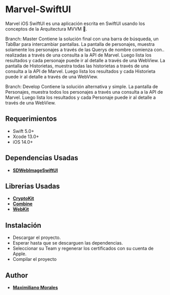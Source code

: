 # Marvel-SwiftUI
Marvel iOS SwiftUI es una aplicación escrita en SwiftUI usando los conceptos de la Arquitectura MVVM 🚀.

Branch: Master
Contiene la solución final con una barra de búsqueda, un TabBar para intercambiar pantallas. 
La pantalla de personajes, muestra solamente los personajes a través de las Querys de nombre comienza con.. realizadas a través de una consulta a la API de Marvel. Luego lista los resultados y cada personaje puede ir al detalle a través de una WebView.
La pantalla de Historietas, muestra todas las historietas a través de una consulta a la API de Marvel. Luego lista los resultados y cada Historieta puede ir al detalle a través de una WebView.

Branch: Develop
Contiene la solución alternativa y simple. 
La pantalla de Personajes, muestra todos los personajes a través una consulta a la API de Marvel. Luego lista los resultados y cada Personaje puede ir al detalle a través de una WebView. 

## Requerimientos

- Swift 5.0+
- Xcode 13.0+
- iOS 14.0+ 


## Dependencias Usadas

* [**SDWebImageSwiftUI**](https://github.com/SDWebImage/SDWebImageSwiftUI)

## Librerias Usadas

* [**CryptoKit**](https://developer.apple.com/documentation/cryptokit/)
* [**Combine**](https://developer.apple.com/documentation/combine)
* [**WebKit**](https://developer.apple.com/documentation/webkit)


## Instalación

* Descargar el proyecto.
* Esperar hasta que se descarguen las dependencias.
* Seleccionar su Team y regenerar los certificados con su cuenta de Apple. 
* Compilar el proyecto
  
## Author

* [**Maximiliano Morales**](https://github.com/maximorales90)
